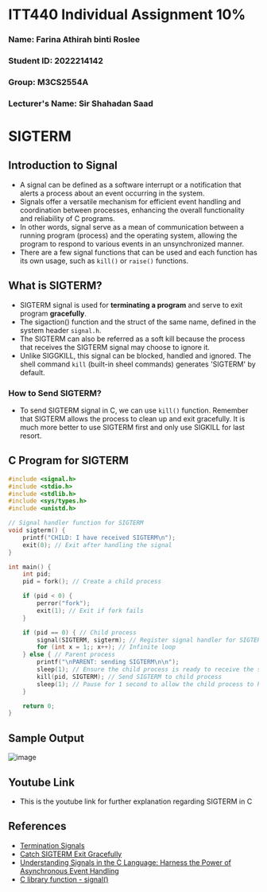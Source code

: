 # ITT440 Individual Assignment 10%
### Name: Farina Athirah binti Roslee
### Student ID: 2022214142
### Group: M3CS2554A
### Lecturer's Name: Sir Shahadan Saad

# SIGTERM
## Introduction to Signal
- A signal can be defined as a software interrupt or a notification that alerts a process about an event occurring in the system.
- Signals offer a versatile mechanism for efficient event handling and coordination between processes, enhancing the overall functionality and reliability of C programs.
- In other words, signal serve as a mean of communication between a running program (process) and the operating system, allowing the program to respond to various events in an unsynchronized manner.
- There are a few signal functions that can be used and each function has its own usage, such as `kill()` or `raise()` functions.

## What is SIGTERM?
- SIGTERM signal is used for **terminating a program** and serve to exit program **gracefully**.
- The sigaction() function and the struct of the same name, defined in the system header `signal.h`.
- The SIGTERM can also be referred as a soft kill because the process that receives the SIGTERM signal may choose to ignore it.
- Unlike SIGGKILL, this signal can be blocked, handled and ignored. The shell command `kill` (built-in sheel commands) generates 'SIGTERM' by default.

### How to Send SIGTERM?
- To send SIGTERM signal in C, we can use `kill()` function. Remember that SIGTERM allows the process to clean up and exit gracefully. It is much more better to use SIGTERM first and only use SIGKILL for last resort.

## C Program for SIGTERM
```C
#include <signal.h>
#include <stdio.h>
#include <stdlib.h>
#include <sys/types.h>
#include <unistd.h>

// Signal handler function for SIGTERM
void sigterm() {
    printf("CHILD: I have received SIGTERM\n");
    exit(0); // Exit after handling the signal
}

int main() {
    int pid;
    pid = fork(); // Create a child process

    if (pid < 0) {
        perror("fork");
        exit(1); // Exit if fork fails
    }

    if (pid == 0) { // Child process
        signal(SIGTERM, sigterm); // Register signal handler for SIGTERM
        for (int x = 1;; x++); // Infinite loop
    } else { // Parent process
        printf("\nPARENT: sending SIGTERM\n\n");
        sleep(1); // Ensure the child process is ready to receive the signal
        kill(pid, SIGTERM); // Send SIGTERM to child process
        sleep(1); // Pause for 1 second to allow the child process to handle the signal
    }

    return 0;
}

```
## Sample Output
![image](https://github.com/addff/2403-ITT440/assets/166041339/0aa2920a-1ad8-47e0-b891-34623e4895b9)

## Youtube Link
- This is the youtube link for further explanation regarding SIGTERM in C 

## References
- [Termination Signals](https://www.gnu.org/software/libc/manual/html_node/Termination-Signals.html#:~:text=The%20SIGTERM%20signal%20is%20a,kill%20generates%20SIGTERM%20by%20default)
- [Catch SIGTERM Exit Gracefully](https://airtower.wordpress.com/2010/06/16/catch-sigterm-exit-gracefully/)
- [Understanding Signals in the C Language: Harness the Power of Asynchronous Event Handling](https://medium.com/@razika28/signals-ad83f38f80b6)
- [C library function - signal()](https://www.tutorialspoint.com/c_standard_library/c_function_signal.htm)
